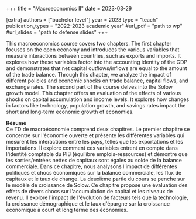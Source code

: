 +++
title = "Macroeconomics II"
date = 2023-03-29

[extra]
authors = ["bachelor level"]
year = 2023
type = "teach"
publication_types = "2022-2023 academic year"
#url_pdf = "path to wp"
#url_slides = "path to defense slides"
+++

This macroeconomics course covers two chapters. The first chapter focuses on the open economy and introduces the various variables that measure interactions between countries, such as exports and imports. It explores how these variables factor into the accounting identity of the GDP and demonstrates that net capital outflows/inflows are equal to the amount of the trade balance. Through this chapter, we analyze the impact of different policies and economic shocks on trade balance, capital flows, and exchange rates.
The second part of the course delves into the Solow growth model. This chapter offers an evaluation of the effects of various shocks on capital accumulation and income levels. It explores how changes in factors like technology, population growth, and savings rates impact the short and long-term economic growth of economies.

**Résumé**    
Ce TD de macroéconomie comprend deux chapitres. Le premier chapitre se concentre sur l'économie ouverte et présente les différentes variables qui mesurent les interactions entre les pays, telles que les exportations et les importations. Il explore comment ces variables entrent en compte dans l'identité comptable du PIB (équilibre emplois-ressources) et démontre que les sorties/entrées nettes de capitaux sont égales au solde de la balance commerciale. Dans ce chapitre, nous analysons l'impact de différentes politiques et chocs économiques sur la balance commerciale, les flux de capitaux et le taux de change.
La deuxième partie du cours se penche sur le modèle de croissance de Solow. Ce chapitre propose une évaluation des effets de divers chocs sur l'accumulation de capital et les niveaux de revenu. Il explore l'impact de l'évolution de facteurs tels que la technologie, la croissance démographique et le taux d'épargne sur la croissance économique à court et long terme des économies.